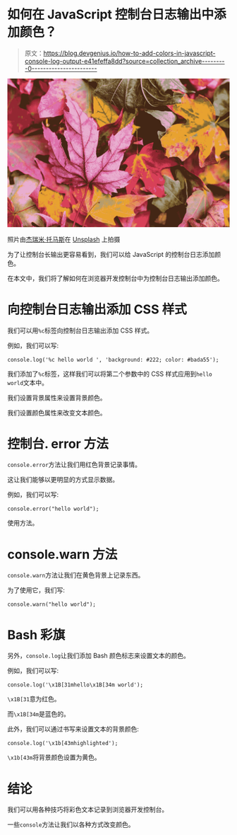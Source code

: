 # 如何在 JavaScript 控制台日志输出中添加颜色？

> 原文：<https://blog.devgenius.io/how-to-add-colors-in-javascript-console-log-output-e41efeffa8dd?source=collection_archive---------0----------------------->

![](img/9a6f394793472b1b70e86a393dc34feb.png)

照片由[杰瑞米·托马斯](https://unsplash.com/@jeremythomasphoto?utm_source=medium&utm_medium=referral)在 [Unsplash](https://unsplash.com?utm_source=medium&utm_medium=referral) 上拍摄

为了让控制台长输出更容易看到，我们可以给 JavaScript 的控制台日志添加颜色。

在本文中，我们将了解如何在浏览器开发控制台中为控制台日志输出添加颜色。

# 向控制台日志输出添加 CSS 样式

我们可以用`%c`标签向控制台日志输出添加 CSS 样式。

例如，我们可以写:

```
console.log('%c hello world ', 'background: #222; color: #bada55');
```

我们添加了`%c`标签，这样我们可以将第二个参数中的 CSS 样式应用到`hello world`文本中。

我们设置背景属性来设置背景颜色。

我们设置颜色属性来改变文本颜色。

# 控制台. error 方法

`console.error`方法让我们用红色背景记录事情。

这让我们能够以更明显的方式显示数据。

例如，我们可以写:

```
console.error("hello world");
```

使用方法。

# console.warn 方法

`console.warn`方法让我们在黄色背景上记录东西。

为了使用它，我们写:

```
console.warn("hello world");
```

# Bash 彩旗

另外，`console.log`让我们添加 Bash 颜色标志来设置文本的颜色。

例如，我们可以写:

```
console.log('\x1B[31mhello\x1B[34m world');
```

`\x1B[31`意为红色。

而`\x1B[34m`是蓝色的。

此外，我们可以通过书写来设置文本的背景颜色:

```
console.log('\x1b[43mhighlighted');
```

`\x1b[43m`将背景颜色设置为黄色。

# 结论

我们可以用各种技巧将彩色文本记录到浏览器开发控制台。

一些`console`方法让我们以各种方式改变颜色。